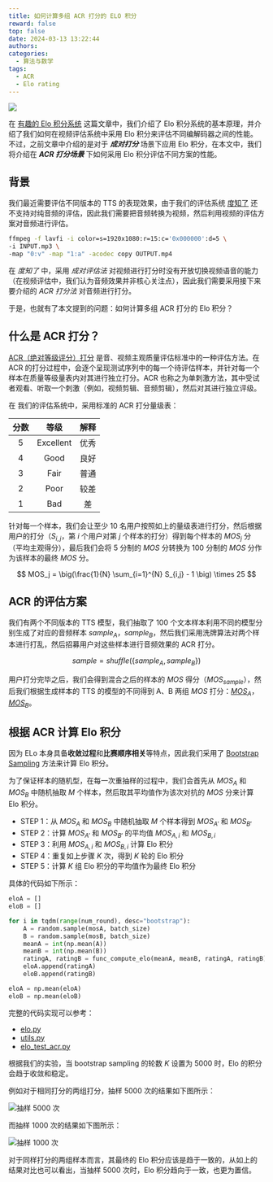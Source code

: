 ```yaml
---
title: 如何计算多组 ACR 打分的 ELO 积分
reward: false
top: false
date: 2024-03-13 13:22:44
authors:
categories:
  - 算法与数学
tags:
  - ACR
  - Elo rating
---
```


![](1.jpeg)

在 [有趣的 Elo 积分系统](/2023/08/12/the-interesting-elo-rating-system/) 这篇文章中，我们介绍了 Elo 积分系统的基本原理，并介绍了我们如何在视频评估系统中采用 Elo 积分来评估不同编解码器之间的性能。不过，之前文章中介绍的是对于 ***成对打分*** 场景下应用  Elo 积分，在本文中，我们将介绍在 ***ACR 打分场景*** 下如何采用 Elo 积分评估不同方案的性能。
<!--more-->

## 背景
我们最近需要评估不同版本的 TTS 的表现效果，由于我们的评估系统 [度知了](/2023/02/13/duzhiliao/) 还不支持对纯音频的评估，因此我们需要把音频转换为视频，然后利用视频的评估方案对音频进行评估。

```bash
ffmpeg -f lavfi -i color=s=1920x1080:r=15:c='0x000000':d=5 \
-i INPUT.mp3 \
-map "0:v" -map "1:a" -acodec copy OUTPUT.mp4
```
在 *度知了* 中，采用 *成对评估法* 对视频进行打分时没有开放切换视频语音的能力（在视频评估中，我们认为音频效果并非核心关注点），因此我们需要采用接下来要介绍的 *ACR 打分法* 对音频进行打分。

于是，也就有了本文提到的问题：如何计算多组 ACR 打分的 Elo 积分？

## 什么是 ACR 打分？
[ACR（绝对等级评分）打分](https://wangwei1237.github.io/digital_video_concepts/docs/4_2_1_SubjectiveVideoQualityEvaluation.html) 是音、视频主观质量评估标准中的一种评估方法。在 ACR 的打分过程中，会逐个呈现测试序列中的每一个待评估样本，并针对每一个样本在质量等级量表内对其进行独立打分。ACR 也称之为单刺激方法，其中受试者观看、听取一个刺激（例如，视频剪辑、音频剪辑），然后对其进行独立评级。

在 我们的评估系统中，采用标准的 ACR 打分量级表：

| 分数 | 等级 | 解释 |
| :---: | :---: | :---: |
| 5 | Excellent | 优秀 |
| 4 | Good | 良好 |
| 3 | Fair | 普通 |
| 2 | Poor | 较差 |
| 1 | Bad | 差 |

针对每一个样本，我们会让至少 10 名用户按照如上的量级表进行打分，然后根据用户的打分（$S_{i,j}$，第 $i$ 个用户对第 $j$ 个样本的打分）得到每个样本的 $MOS_j$ 分（平均主观得分），最后我们会将 5 分制的 $MOS$ 分转换为 100 分制的 $MOS$ 分作为该样本的最终 $MOS$ 分。

$$
MOS_j = \big(\frac{1}{N} \sum_{i=1}^{N} S_{i,j} - 1 \big) \times 25
$$

## ACR 的评估方案
我们有两个不同版本的 TTS 模型，我们抽取了 100 个文本样本利用不同的模型分别生成了对应的音频样本 $sample_A$，$sample_B$，然后我们采用洗牌算法对两个样本进行打乱，然后招募用户对这些样本进行音频效果的 ACR 打分。

$$
sample = shuffle\big(\{sample_A, sample_B\}\big)
$$

用户打分完毕之后，我们会得到混合之后的样本的 $MOS$ 得分（$MOS_{sample}$），然后我们根据生成样本的 TTS 的模型的不同得到 A、B 两组 $MOS$ 打分：[$MOS_A$](https://github.com/wangwei1237/wangwei1237.github.io/blob/master/2024/03/13/How-to-calculate-the-ELO-ratings-for-multiple-sets-of-ACR-scores/code/mosA)，[$MOS_B$](https://github.com/wangwei1237/wangwei1237.github.io/blob/master/2024/03/13/How-to-calculate-the-ELO-ratings-for-multiple-sets-of-ACR-scores/code/mosB)。

## 根据 ACR 计算 Elo 积分
因为 ELo 本身具备**收敛过程**和**比赛顺序相关**等特点，因此我们采用了 [Bootstrap Sampling](https://online.stat.psu.edu/stat500/lesson/11/11.2/11.2.1) 方法来计算 Elo 积分。

为了保证样本的随机型，在每一次重抽样的过程中，我们会首先从 $MOS_A$ 和 $MOS_B$ 中随机抽取 $M$ 个样本，然后取其平均值作为该次对抗的 $MOS$ 分来计算 Elo 积分。

* STEP 1：从 $MOS_A$ 和 $MOS_B$ 中随机抽取 $M$ 个样本得到 $MOS_{A'}$ 和 $MOS_{B'}$
* STEP 2：计算 $MOS_{A'}$ 和 $MOS_{B'}$ 的平均值 $MOS_{A,i}$ 和 $MOS_{B,i}$
* STEP 3：利用 $MOS_{A,i}$ 和 $MOS_{B,i}$ 计算 Elo 积分
* STEP 4：重复如上步骤 $K$ 次，得到 $K$ 轮的 Elo 积分
* STEP 5：计算 $K$ 组 Elo 积分的平均值作为最终 Elo 积分

具体的代码如下所示：

```python
eloA = []
eloB = []

for i in tqdm(range(num_round), desc="bootstrap"):
    A = random.sample(mosA, batch_size)
    B = random.sample(mosB, batch_size)
    meanA = int(np.mean(A))
    meanB = int(np.mean(B))
    ratingA, ratingB = func_compute_elo(meanA, meanB, ratingA, ratingB)
    eloA.append(ratingA)
    eloB.append(ratingB)

eloA = np.mean(eloA)
eloB = np.mean(eloB)
```

完整的代码实现可以参考：
* [elo.py](https://github.com/wangwei1237/wangwei1237.github.io/blob/master/2024/03/13/How-to-calculate-the-ELO-ratings-for-multiple-sets-of-ACR-scores/code/elo.py)
* [utils.py](https://github.com/wangwei1237/wangwei1237.github.io/blob/master/2024/03/13/How-to-calculate-the-ELO-ratings-for-multiple-sets-of-ACR-scores/code/utils.py)
* [elo_test_acr.py](https://github.com/wangwei1237/wangwei1237.github.io/blob/master/2024/03/13/How-to-calculate-the-ELO-ratings-for-multiple-sets-of-ACR-scores/code/elo_test_acr.py)

根据我们的实验，当 bootstrap sampling 的轮数 $K$ 设置为 5000 时，Elo 的积分会趋于收敛和稳定。

例如对于相同打分的两组打分，抽样 5000 次的结果如下图所示：

![抽样 5000 次](bootstrap_5000.png)

而抽样 1000 次的结果如下图所示：

![抽样 1000 次](bootstrap_1000.png)

对于同样打分的两组样本而言，其最终的 Elo 积分应该是趋于一致的，从如上的结果对比也可以看出，当抽样 5000 次时，Elo 积分趋向于一致，也更为置信。